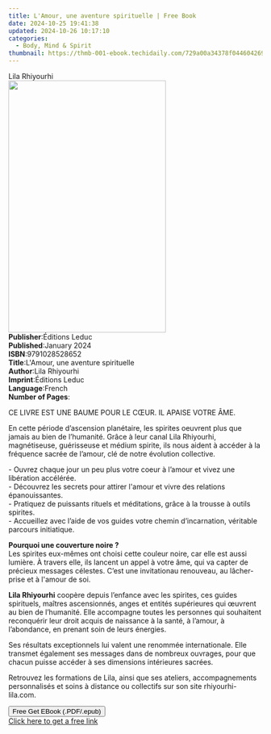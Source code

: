 ```yaml
---
title: L'Amour, une aventure spirituelle | Free Book
date: 2024-10-25 19:41:38
updated: 2024-10-26 10:17:10
categories:
  - Body, Mind & Spirit
thumbnail: https://thmb-001-ebook.techidaily.com/729a00a34378f044604269e18f1694c74e11e1a369c758d7d8216f6e1a8a01d3.jpg
---
```

<main id="book-container">
  <div class="flex flex-col">
    <div class="book-brief flex-1 py-6 px-4 sm:p-6 md:py-10 md:px-8">
      <!-- brief-->
      <div class="book-brief-main">Lila Rhiyourhi</div>
    </div>
    <div
      class="book-meta-info flex-1 grid gap-4 col-start-1 col-end-3 row-start-1 sm:mb-6 sm:grid-cols-4 lg:gap-6 lg:col-start-2 lg:row-end-6 lg:row-span-6 lg:mb-0"
    >
      <div
        class="book-meta-info-left place-content-center mt-4 p-4 text-sm leading-6 col-start-2 col-span-2 dark:text-slate-400"
      >
        <img
          class="w-full h-500 object-cover rounded-lg sm:h-255 sm:col-span-2 lg:col-span-full"
          src="https://img-001-ebook.techidaily.com/afeb1c1a0d16595c32b44d0e7338ae2d451d53911c3bed7b2763cb1752bace06.jpg"
          alt=""
          width="312"
          height="500"
        />
      </div>
      <div
        class="book-meta-info-right mt-2 col-start-1 row-start-2 col-span-3 self-center"
      >
        <!-- meta data  -->
        <div class="flex flex-col px-4 md:px-8">
          <div class="flex-1">
            <strong>Publisher</strong>:<span class="px-2">Éditions Leduc</span>
          </div>
          <div class="flex-1">
            <strong>Published</strong>:<span class="px-2">January 2024</span>
          </div>
          <div class="flex-1">
            <strong>ISBN</strong>:<span class="px-2">9791028528652</span>
          </div>
          <div class="flex-1">
            <strong>Title</strong>:<span class="px-2"
              >L&#39;Amour, une aventure spirituelle</span
            >
          </div>
          <div class="flex-1">
            <strong>Author</strong>:<span class="px-2">Lila Rhiyourhi</span>
          </div>
          <div class="flex-1">
            <strong>Imprint</strong>:<span class="px-2">Éditions Leduc</span>
          </div>
          <div class="flex-1">
            <strong>Language</strong>:<span class="px-2">French</span>
          </div>
          <div class="flex-1">
            <strong>Number of Pages</strong>:<span class="px-2"></span>
          </div>
        </div>
      </div>
    </div>
    <div class="book-description flex-1 py-6 px-4 sm:p-6 md:py-10 md:px-8">
      <div class="book-description-main">
        <div accordion-content="" id="description">
          <p>CE LIVRE EST UNE BAUME POUR LE CŒUR. IL APAISE VOTRE ÂME.</p>
          <p>
            En cette période d’ascension planétaire, les spirites oeuvrent plus
            que jamais au bien de l’humanité. Grâce à leur canal Lila Rhiyourhi,
            magnétiseuse, guérisseuse et médium spirite, ils nous aident à
            accéder à la fréquence sacrée de l’amour, clé de notre évolution
            collective.
          </p>
          <p>
            - Ouvrez chaque jour un peu plus votre coeur à l’amour et vivez une
            libération accélérée.<br />- Découvrez les secrets pour attirer
            l'amour et vivre des relations épanouissantes.<br />- Pratiquez de
            puissants rituels et méditations, grâce à la trousse à outils
            spirites.<br />- Accueillez avec l’aide de vos guides votre chemin
            d’incarnation, véritable parcours initiatique.
          </p>
          <p>
            <strong>Pourquoi une couverture noire ?</strong><br />Les spirites
            eux-mêmes ont choisi cette couleur noire, car elle est aussi
            lumière. À travers elle, ils lancent un appel à votre âme, qui va
            capter de précieux messages célestes. C’est une invitationau
            renouveau, au lâcher-prise et à l'amour de soi.
          </p>
          <p>
            <strong>Lila Rhiyourhi</strong> coopère depuis l’enfance avec les
            spirites, ces guides spirituels, maîtres ascensionnés, anges et
            entités supérieures qui œuvrent au bien de l’humanité. Elle
            accompagne toutes les personnes qui souhaitent reconquérir leur
            droit acquis de naissance à la santé, à l’amour, à l’abondance, en
            prenant soin de leurs énergies.
          </p>
          <p>
            Ses résultats exceptionnels lui valent une renommée internationale.
            Elle transmet également ses messages dans de nombreux ouvrages, pour
            que chacun puisse accéder à ses dimensions intérieures sacrées.
          </p>
          <p>
            Retrouvez les formations de Lila, ainsi que ses ateliers,
            accompagnements personnalisés et soins à distance ou collectifs sur
            son site rhiyourhi-lila.com.
          </p>
        </div>
        <div class="accordion-fader"></div>
      </div>
    </div>
    <div class="book-excerpts flex-1 py-6 px-4 sm:p-6 md:py-10 md:px-8"></div>
    <div
      class="book-about-author flex-1 py-6 px-4 sm:p-6 md:py-10 md:px-8"
    ></div>
    <div class="book-free-get flex-1 py-6 px-4 sm:p-6 md:py-10 md:px-8">
      <button
        id="btn-free-get"
        class="bg-blue-500 hover:bg-blue-700 text-white font-bold py-2 px-4 rounded"
      >
        Free Get EBook (.PDF/.epub)
      </button>
      <div id="countdown-display" class="px-2 text-lg mt-2"></div>
      <a
        id="free-link"
        class="hidden bg-blue-500 hover:bg-blue-700 text-white font-bold py-2 px-4 rounded"
        href="https://www.ebooks.com/en-us/book/211203718/l-amour-une-aventure-spirituelle/lila-rhiyourhi/"
        target="_blank"
        >Click here to get a free link</a
      >
    </div>
    <script>
      let countdownTime = 0;
      let countdownInterval = null;
      document
        .getElementById('btn-free-get')
        .addEventListener('click', startCountdown);
      function startCountdown() {
        countdownTime = new Date().getTime() + 60000 * 3;
        countdownInterval = setInterval(updateCountdown, 1000);
        document.getElementById('btn-free-get').disabled = true;
        document
          .getElementById('btn-free-get')
          .classList.add('bg-gray-500', 'cursor-not-allowed');
      }
      function updateCountdown() {
        let currentTime = new Date().getTime();
        let timeLeft = countdownTime - currentTime;
        let secondsLeft = Math.floor(timeLeft / 1000);
        document.getElementById('countdown-display').innerHTML =
          `Remaining time: ${secondsLeft} seconds.`;
        if (secondsLeft <= 0) {
          clearInterval(countdownInterval);
          document.getElementById('btn-free-get').classList.add('hidden');
          document.getElementById('free-link').classList.remove('hidden');
          document.getElementById('countdown-display').innerHTML = '';
        }
      }
    </script>
  </div>
</main>
